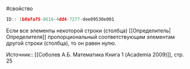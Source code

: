 #свойство 

```javascript
ID:: 1b0afa75-0616-4dd4-7277-dee09530e001 
```


Если все элементы некоторой строки (столбца) [[Определитель|Определителя]] пропорциональный соответствующим элементам другой строки (столбца), то он равен нулю.

Источник:: [[Соболев А.Б. Математика Книга 1 (Academia 2009)]], стр. 25